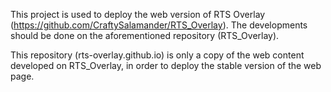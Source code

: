 This project is used to deploy the web version of RTS Overlay (https://github.com/CraftySalamander/RTS_Overlay).
The developments should be done on the aforementioned repository (RTS_Overlay).

This repository (rts-overlay.github.io) is only a copy of the web content developed on RTS_Overlay, in order to deploy the stable version of the web page.
